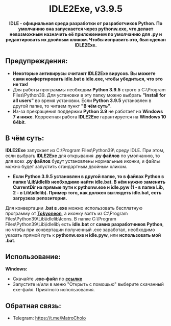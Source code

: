 <h1 align="center">IDLE2Exe, v3.9.5</h1>
<h4 align="center">IDLE - официальная среда разработки от разработчиков Python. По умолчанию она запускается через pythonw.exe, что делает невозможным назначить её приложением по умолчанию для .py и редактировать их двойным кликом. Чтобы исправить это, был сделан IDLE2Exe.</h4>

## Предупреждения:
- **Некоторые антивирусы считают IDLE2Exe вирусов. Вы можете сами конфертировать idle.bat в idle.exe, чтобы убедиться, что это не так!**
- Для работы программы необходим **Python 3.9.5** строго в C:\Program Files\Python39. Для установки в эту папку можно выбрать **"Install for all users"** во время установки.
Если **Python 3.9.5** установлен в другой папке, то читаем пункт **"В чём суть"**.
- Из-за прекращения поддержки **Python 3.9** не работает на **Windows 7 и ниже**. Корректная работа **IDLE2Exe** гарантируется на **Windows 10 64bit**.
## В чём суть: 

**IDLE2Exe** запускает из C:\Program Files\Python39\ среду IDLE. При этом, если выбрать **IDLE2Exe** для открывания **.py файлов** по умолчанию, то для всех **.py файлов** будут установлены нормальные иконки, и файлы можно будет запустить стандартным двойным кликом.

- **Если Python 3.9.5 установлен в другой папке, то в файлах Python в папке \Lib\idlelib необходимо найти idle.bat. В нём нужно заменить CurrentDir на прямые пути к pythonw.exe и idle.pyw (1 - в папке Lib, 2 - в Lib\idlelib). Пример того, как должен выглядеть idle.bat, есть загрузках репозитория.**

Для конвертации **.bat в .exe** можно использовать бесплатную программу от **[Tokyoneon](https://github.com/tokyoneon/B2E)**, а иконку взять из C:\Program Files\Python39\Lib\idlelib\Icons. В папке C:\Program Files\Python39\Lib\idlelib\ есть **idle.bat** от **самих разработчиков Python**, но чтобы при конвертации полученный .exe заработал, необходимо указать прямой путь к **pythonw.exe и idle.pyw**, или **использовать мой .bat**.

## Использование:
**Windows:**
- Скачайте **.exe-файл** по **[ссылке](https://github.com/MatroCholo/exeidle/releases)**
- Запустите и/или в меню "Открыть с помощью" выберите скачанный exe-файл. Приятного использования.

## Обратная связь:
- Telegram: https://t.me/MatroCholo
